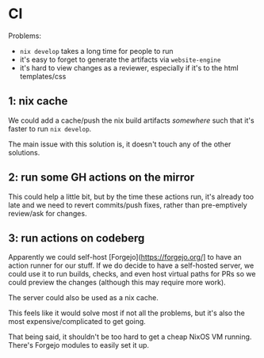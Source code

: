 # CI

Problems:

- `nix develop` takes a long time for people to run
- it's easy to forget to generate the artifacts via `website-engine`
- it's hard to view changes as a reviewer, especially if it's to the html templates/css

## 1: nix cache

We could add a cache/push the nix build artifacts *somewhere* such that it's faster to run `nix develop`.

The main issue with this solution is, it doesn't touch any of the other solutions.

## 2: run some GH actions on the mirror

This could help a little bit, but by the time these actions run, it's already too late and we need to revert commits/push fixes, rather than pre-emptively review/ask for changes.

## 3: run actions on codeberg

Apparently we could self-host [Forgejo](https://forgejo.org/] to have an action runner for our stuff. If we do decide to have a self-hosted server, we could use it to run builds, checks, and even host virtual paths for PRs so we could preview the changes (although this may require more work).

The server could also be used as a nix cache.

This feels like it would solve most if not all the problems, but it's also the most expensive/complicated to get going.

That being said, it shouldn't be too hard to get a cheap NixOS VM running. There's Forgejo modules to easily set it up.
